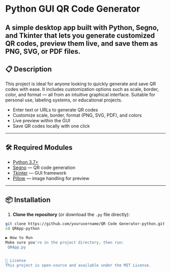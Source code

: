 # Python GUI QR Code Generator

A simple desktop app built with **Python**, **Segno**, and **Tkinter** that lets you generate customized QR codes, preview them live, and save them as PNG, SVG, or PDF files.
---

## 📋 Description

This project is ideal for anyone looking to quickly generate and save QR codes with ease. It includes customization options such as scale, border, color, and format — all from an intuitive graphical interface. Suitable for personal use, labeling systems, or educational projects.

- Enter text or URLs to generate QR codes
- Customize scale, border, format (PNG, SVG, PDF), and colors
- Live preview within the GUI
- Save QR codes locally with one click


---

## 🛠️ Required Modules

- [Python 3.7+](https://www.python.org/)
- [Segno](https://pypi.org/project/segno/) — QR code generation
- [Tkinter](https://docs.python.org/3/library/tkinter.html) — GUI framework
- [Pillow](https://pypi.org/project/Pillow/) — image handling for preview

---

## 📦 Installation

1. **Clone the repository** (or download the `.py` file directly):

```bash
git clone https://github.com/yourusername/QR Code Generator-python.git
cd QRApp-python

▶️ How to Run
Make sure you're in the project directory, then run:
 QRApp.py


📄 License
This project is open-source and available under the MIT License.


